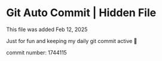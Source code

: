 # Git Auto Commit | Hidden File

This file was added Feb 12, 2025

Just for fun and keeping my daily git commit active 🤪

commit number: 1744115

